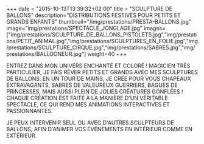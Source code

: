 +++
date = "2015-10-13T13:39:32+02:00"
title = "SCULPTURE DE BALLONS"
description="DISTRIBUTIONS FESTIVES POUR PETITS ET GRANDS ENFANTS"
thumbnail="/img/prestations/PRESTA-BALLONS.jpg"
image="img/prestations/SPECTACLE_JONGLAGE.jpg"
images=["img/prestations/SCULPTURE_DE_BALLONS_PISTOLETS.jpg","img/prestations/PETIT_ANIMAL.jpg","img/prestations/SCULPTURES_EN_FOLIE.jpg","img/prestations/SCULPTURE_CIRQUE.jpg","img/prestations/SABRES.jpg","img/prestations/BALLOONEUR.jpg"]
weight=40
+++

ENTREZ DANS MON UNIVERS ENCHANTÉ ET COLORÉ ! 
MAGICIEN TRÈS PARTICULIER, JE FAIS RÊVER PETITS ET GRANDS AVEC MES SCULPTURES DE BALLONS. EN UN TOUR DE MAINS, JE CRÉE POUR VOUS CHAPEAUX EXTRAVAGANTS, SABRES DE VALEUREUX GUERRIERS, BAGUES DE PRINCESSES, MAIS AUSSI PLEIN DE JOLIES CRÉATURES GONFLÉES !   
CHAQUE CRÉATION EST FAITE À LA MANIÈRE D'UN VÉRITABLE SPECTACLE, CE QUI REND MES ANIMATIONS INTERACTIVES ET PASSIONNANTES. 

JE PEUX INTERVENIR SEUL OU AVEC D'AUTRES SCULPTEURS DE BALLONS, AFIN D'ANIMER VOS ÉVÈNEMENTS EN INTÉRIEUR COMME EN EXTÉRIEUR.
